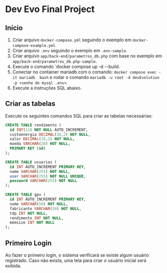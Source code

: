 # Dev Evo Final Project

## Início

1. Criar arquivo `docker-compose.yml` seguindo o exemplo em `docker-compose-example.yml`.
2. Criar arquivo `.env` seguindo o exemplo em `.env-sample`.
3. Criar arquivo `app/back-end/parametros_db.php` com base no exemplo em `app/back-end/parametros_db.php-sample`.
4. Execute o comando `docker compose up -d --build.
5. Conectar no container mariadb com o comando: ``docker compose exec -it mariadb  bash`` e rodar o comando `mariadb -u root -d devEvolution -p <senha do mysql .env>`.
6. Execute a instruções SQL abaixo.
## Criar as tabelas

Execute os seguintes comandos SQL para criar as tabelas necessárias:

```sql
CREATE TABLE rendimento (
  id INT(11) NOT NULL AUTO_INCREMENT,
  custoenergia DECIMAL(10,2) NOT NULL,
  valor DECIMAL(10,2) NOT NULL,
  moeda VARCHAR(20) NOT NULL,
  PRIMARY KEY (id)
);

CREATE TABLE usuarios (
  id INT AUTO_INCREMENT PRIMARY KEY,
  name VARCHAR(255) NOT NULL,
  user VARCHAR(255) NOT NULL UNIQUE,
  password VARCHAR(255) NOT NULL
);

CREATE TABLE gpu (
  id INT AUTO_INCREMENT PRIMARY KEY,
  nome VARCHAR(50) NOT NULL,
  fabricante VARCHAR(50) NOT NULL,
  tdp INT NOT NULL,
  rendimento INT NOT NULL,
  memsize INT NOT NULL
);
```
## Primeiro Login

Ao fazer o primeiro login, o sistema verificará se existe algum usuário registrado. Caso não exista, uma tela para criar o usuário inicial será exibida.
